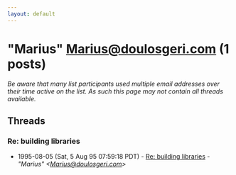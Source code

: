 ```yaml
---
layout: default
---
```


# "Marius" <Marius@doulosgeri.com> (1 posts)

_Be aware that many list participants used multiple email addresses over their time active on the list. As such this page may not contain all threads available._

## Threads

### Re: building libraries
+ 1995-08-05 (Sat, 5 Aug 95 07:59:18 PDT) - [Re: building libraries](/archive/1995/08/c4b85d99bf472c350aa7a3dc738bef9a04bf5a5a87b170e0b446efb57cfb62b8) - _"Marius" \<Marius@doulosgeri.com\>_

